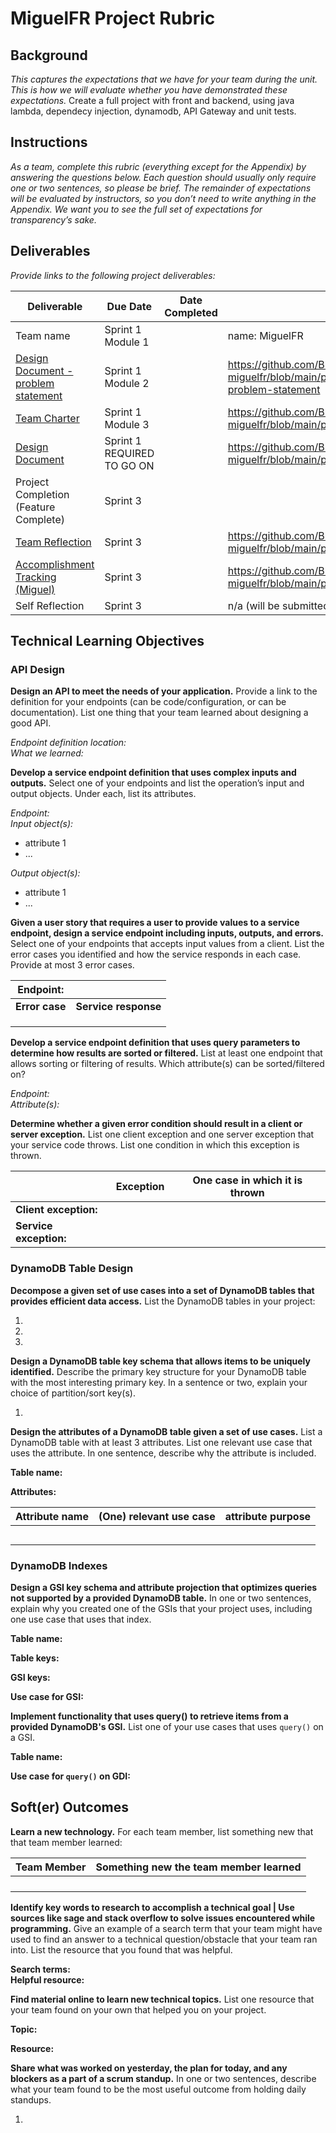 # MiguelFR Project Rubric

## Background

*This captures the expectations that we have for your team during the unit.
This is how we will evaluate whether you have demonstrated these expectations.*
Create a full project with front and backend, using java lambda, dependecy injection, dynamodb, API Gateway and unit tests.

## Instructions

*As a team, complete this rubric (everything except for the Appendix) by
answering the questions below. Each question should usually only require one or
two sentences, so please be brief. The remainder of expectations will be
evaluated by instructors, so you don’t need to write anything in the Appendix.
We want you to see the full set of expectations for transparency’s sake.*

## Deliverables

*Provide links to the following project deliverables:*

| Deliverable                                                             |Due Date                  |Date Completed |URL                               |
|-------------------------------------------------------------------------|---                       |---            |---                               |
| Team name                                                               |Sprint 1 Module 1         |               |name: MiguelFR                    |
| [Design Document - problem statement](design_document_miguelfr.md)      |Sprint 1 Module 2         |               |https://github.com/BloomTechBackend/bd-team-project-miguelfr/blob/main/project_documents/design_document_miguelfr.md#1-problem-statement                                 |
| [Team Charter](team_charter_miguelfr.md)                                |Sprint 1 Module 3         |               |https://github.com/BloomTechBackend/bd-team-project-miguelfr/blob/main/project_documents/team_charter_miguelfr.md                                  |
| [Design Document](design_document_miguelfr.md)                          |Sprint 1 REQUIRED TO GO ON|               |https://github.com/BloomTechBackend/bd-team-project-miguelfr/blob/main/project_documents/design_document_miguelfr.md                                  |
| Project Completion (Feature Complete)                                   |Sprint 3                  |               |                                  |
| [Team Reflection](reflection_miguelfr.md)                               |Sprint 3                  |               |https://github.com/BloomTechBackend/bd-team-project-miguelfr/blob/main/project_documents/reflection_miguelfr.md                                  |
| [Accomplishment Tracking (Miguel)](accomplishment_tracking_miguelfr.md) |Sprint 3                  |               |https://github.com/BloomTechBackend/bd-team-project-miguelfr/blob/main/project_documents/accomplishment_tracking_miguelfr.md                                  |
| Self Reflection                                                         |Sprint 3                  |               |n/a (will be submitted via Canvas - "Wrap-up" section) |

## Technical Learning Objectives

### API Design

**Design an API to meet the needs of your application.** Provide a link to the
definition for your endpoints (can be code/configuration, or can be
documentation). List one thing that your team learned about designing a good
API.

*Endpoint definition location:*       
*What we learned:*    

**Develop a service endpoint definition that uses complex inputs and outputs.**
Select one of your endpoints and list the operation’s input and output objects.
Under each, list its attributes.

*Endpoint:*     
*Input object(s):*      

* attribute 1
* ...

*Output object(s):*      

* attribute 1
* ...

**Given a user story that requires a user to provide values to a service
endpoint, design a service endpoint including inputs, outputs, and errors.**
Select one of your endpoints that accepts input values from a client. List the
error cases you identified and how the service responds in each case. Provide at
most 3 error cases.

|**Endpoint:**  |                     |
|---            |---                  |
|**Error case** |**Service response** |
|               |                     |
|               |                     |
|               |                     |

**Develop a service endpoint definition that uses query parameters to determine
how results are sorted or filtered.** List at least one endpoint that allows
sorting or filtering of results. Which attribute(s) can be sorted/filtered on?

*Endpoint:*         
*Attribute(s):*  

**Determine whether a given error condition should result in a client or server
exception.** List one client exception and one server exception that your
service code throws. List one condition in which this exception is thrown.

|                       |**Exception** |**One case in which it is thrown** |
|---	                |---	       |---	                               |
|**Client exception:**  |	           |	                               |
|**Service exception:** |	           |	                               |

### DynamoDB Table Design

**Decompose a given set of use cases into a set of DynamoDB tables that provides
efficient data access.** List the DynamoDB tables in your project:

1.  
2.  
3. 


**Design a DynamoDB table key schema that allows items to be uniquely
identified.** Describe the primary key structure for your DynamoDB table with
the most interesting primary key. In a sentence or two, explain your choice of
partition/sort key(s).

1.

**Design the attributes of a DynamoDB table given a set of use cases.** List a
DynamoDB table with at least 3 attributes. List one relevant use case that uses
the attribute. In one sentence, describe why the attribute is included.

**Table name:**   
 
**Attributes:**

|Attribute name |(One) relevant use case |attribute purpose |
|---            |---                     |---               |
|               |                        |                  |
|               |                        |                  |
|               |                        |                  |
|               |                        |                  |
|               |                        |                  |

### DynamoDB Indexes

**Design a GSI key schema and attribute projection that optimizes queries not
supported by a provided DynamoDB table.** In one or two sentences, explain why
you created one of the GSIs that your project uses, including one use case that
uses that index.

**Table name:**

**Table keys:**

**GSI keys:**

**Use case for GSI:**

**Implement functionality that uses query() to retrieve items from a provided
DynamoDB's GSI.** List one of your use cases that uses `query()` on a GSI.

**Table name:**

**Use case for `query()` on GDI:**

## Soft(er) Outcomes

**Learn a new technology.** For each team member, list something new that that
team member learned:

|Team Member |Something new the team member learned |   
|---   |---                                   |
|      |                                      |   
|      |                                      |     
|      |                                      |     
|      |                                      |     

**Identify key words to research to accomplish a technical goal | Use sources
like sage and stack overflow to solve issues encountered while programming.**
Give an example of a search term that your team might have used to find an
answer to a technical question/obstacle that your team ran into. List the
resource that you found that was helpful.

**Search terms:**      
**Helpful resource:**      

**Find material online to learn new technical topics.** List one resource that
your team found on your own that helped you on your project.

**Topic:**

**Resource:**

**Share what was worked on yesterday, the plan for today, and any blockers as a
part of a scrum standup.** In one or two sentences, describe what your team
found to be the most useful outcome from holding daily standups.

1.

